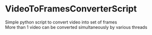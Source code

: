 # VideoToFramesConverterScript
Simple python script to convert video into set of frames  
More than 1 video can be converted simultaneously by various threads